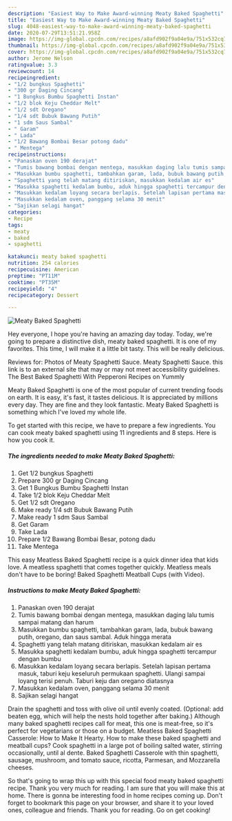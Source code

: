 ```yaml
---
description: "Easiest Way to Make Award-winning Meaty Baked Spaghetti"
title: "Easiest Way to Make Award-winning Meaty Baked Spaghetti"
slug: 4048-easiest-way-to-make-award-winning-meaty-baked-spaghetti
date: 2020-07-29T13:51:21.958Z
image: https://img-global.cpcdn.com/recipes/a8afd902f9a04e9a/751x532cq70/meaty-baked-spaghetti-recipe-main-photo.jpg
thumbnail: https://img-global.cpcdn.com/recipes/a8afd902f9a04e9a/751x532cq70/meaty-baked-spaghetti-recipe-main-photo.jpg
cover: https://img-global.cpcdn.com/recipes/a8afd902f9a04e9a/751x532cq70/meaty-baked-spaghetti-recipe-main-photo.jpg
author: Jerome Nelson
ratingvalue: 3.3
reviewcount: 14
recipeingredient:
- "1/2 bungkus Spaghetti"
- "300 gr Daging Cincang"
- "1 Bungkus Bumbu Spaghetti Instan"
- "1/2 blok Keju Cheddar Melt"
- "1/2 sdt Oregano"
- "1/4 sdt Bubuk Bawang Putih"
- "1 sdm Saus Sambal"
- " Garam"
- " Lada"
- "1/2 Bawang Bombai Besar potong dadu"
- " Mentega"
recipeinstructions:
- "Panaskan oven 190 derajat"
- "Tumis bawang bombai dengan mentega, masukkan daging lalu tumis sampai matang dan harum"
- "Masukkan bumbu spaghetti, tambahkan garam, lada, bubuk bawang putih, oregano, dan saus sambal. Aduk hingga merata"
- "Spaghetti yang telah matang ditiriskan, masukkan kedalam air es"
- "Masukka spaghetti kedalam bumbu, aduk hingga spaghetti tercampur dengan bumbu"
- "Masukkan kedalam loyang secara berlapis. Setelah lapisan pertama masuk, taburi keju keseluruh permukaan spaghetti. Ulangi sampai loyang terisi penuh. Taburi keju dan oregano diatasnya"
- "Masukkan kedalam oven, panggang selama 30 menit"
- "Sajikan selagi hangat"
categories:
- Recipe
tags:
- meaty
- baked
- spaghetti

katakunci: meaty baked spaghetti 
nutrition: 254 calories
recipecuisine: American
preptime: "PT11M"
cooktime: "PT35M"
recipeyield: "4"
recipecategory: Dessert

---
```



![Meaty Baked Spaghetti](https://img-global.cpcdn.com/recipes/a8afd902f9a04e9a/751x532cq70/meaty-baked-spaghetti-recipe-main-photo.jpg)

Hey everyone, I hope you're having an amazing day today. Today, we're going to prepare a distinctive dish, meaty baked spaghetti. It is one of my favorites. This time, I will make it a little bit tasty. This will be really delicious.

Reviews for: Photos of Meaty Spaghetti Sauce. Meaty Spaghetti Sauce. this link is to an external site that may or may not meet accessibility guidelines. The Best Baked Spaghetti With Pepperoni Recipes on Yummly

Meaty Baked Spaghetti is one of the most popular of current trending foods on earth. It is easy, it's fast, it tastes delicious. It is appreciated by millions every day. They are fine and they look fantastic. Meaty Baked Spaghetti is something which I've loved my whole life.


To get started with this recipe, we have to prepare a few ingredients. You can cook meaty baked spaghetti using 11 ingredients and 8 steps. Here is how you cook it.

<!--inarticleads1-->

##### The ingredients needed to make Meaty Baked Spaghetti:

1. Get 1/2 bungkus Spaghetti
1. Prepare 300 gr Daging Cincang
1. Get 1 Bungkus Bumbu Spaghetti Instan
1. Take 1/2 blok Keju Cheddar Melt
1. Get 1/2 sdt Oregano
1. Make ready 1/4 sdt Bubuk Bawang Putih
1. Make ready 1 sdm Saus Sambal
1. Get  Garam
1. Take  Lada
1. Prepare 1/2 Bawang Bombai Besar, potong dadu
1. Take  Mentega


This easy Meatless Baked Spaghetti recipe is a quick dinner idea that kids love. A meatless spaghetti that comes together quickly. Meatless meals don&#39;t have to be boring! Baked Spaghetti Meatball Cups (with Video). 

<!--inarticleads2-->

##### Instructions to make Meaty Baked Spaghetti:

1. Panaskan oven 190 derajat
1. Tumis bawang bombai dengan mentega, masukkan daging lalu tumis sampai matang dan harum
1. Masukkan bumbu spaghetti, tambahkan garam, lada, bubuk bawang putih, oregano, dan saus sambal. Aduk hingga merata
1. Spaghetti yang telah matang ditiriskan, masukkan kedalam air es
1. Masukka spaghetti kedalam bumbu, aduk hingga spaghetti tercampur dengan bumbu
1. Masukkan kedalam loyang secara berlapis. Setelah lapisan pertama masuk, taburi keju keseluruh permukaan spaghetti. Ulangi sampai loyang terisi penuh. Taburi keju dan oregano diatasnya
1. Masukkan kedalam oven, panggang selama 30 menit
1. Sajikan selagi hangat


Drain the spaghetti and toss with olive oil until evenly coated. (Optional: add beaten egg, which will help the nests hold together after baking.) Although many baked spaghetti recipes call for meat, this one is meat-free, so it&#39;s perfect for vegetarians or those on a budget. Meatless Baked Spaghetti Casserole: How to Make It Hearty. How to make these baked spaghetti and meatball cups? Cook spaghetti in a large pot of boiling salted water, stirring occasionally, until al dente. Baked Spaghetti Casserole with thin spaghetti, sausage, mushroom, and tomato sauce, ricotta, Parmesan, and Mozzarella cheeses. 

So that's going to wrap this up with this special food meaty baked spaghetti recipe. Thank you very much for reading. I am sure that you will make this at home. There is gonna be interesting food in home recipes coming up. Don't forget to bookmark this page on your browser, and share it to your loved ones, colleague and friends. Thank you for reading. Go on get cooking!
